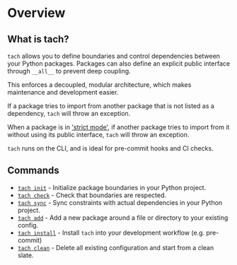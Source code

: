 # Overview

## What is tach?
`tach` allows you to define boundaries and control dependencies between your Python packages.
Packages can also define an explicit public interface through `__all__` to prevent deep coupling.

This enforces a decoupled, modular architecture, which makes maintenance and development easier.

If a package tries to import from another package that is not listed as a dependency, `tach` will throw an exception.

When a package is in ['strict mode'](strict-mode.md), if another package tries to import from it without using its public interface, `tach` will throw an exception.

`tach` runs on the CLI, and is ideal for pre-commit hooks and CI checks.

## Commands
* [`tach init`](usage.md#tach-init) - Initialize package boundaries in your Python project.
* [`tach check`](usage.md#tach-check) - Check that boundaries are respected.
* [`tach sync`](usage.md#tach-sync) - Sync constraints with actual dependencies in your Python project.
* [`tach add`](usage.md#tach-add) - Add a new package around a file or directory to your existing config. 
* [`tach install`](usage.md#tach-install) - Install `tach` into your development workflow (e.g. pre-commit)
* [`tach clean`](usage.md#tach-clean) - Delete all existing configuration and start from a clean slate.

